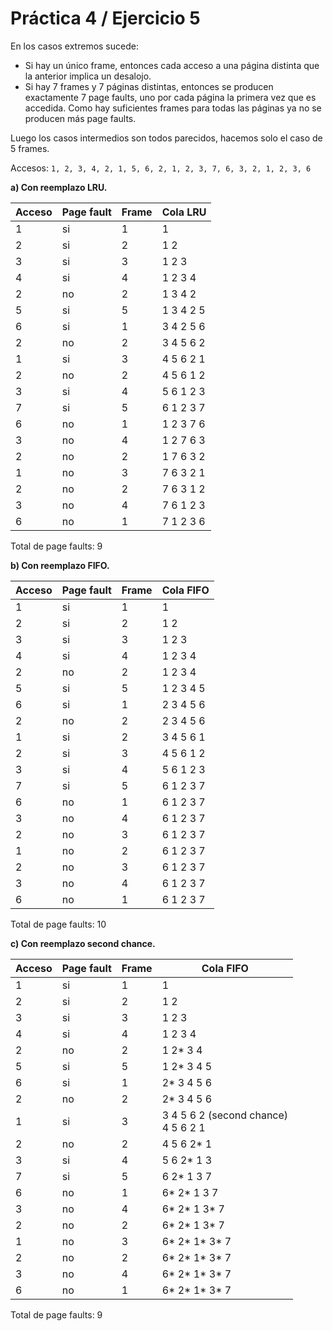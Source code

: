 # Práctica 4 / Ejercicio 5

En los casos extremos sucede:
- Si hay un único frame, entonces cada acceso a una página distinta que la anterior implica un desalojo.
- Si hay 7 frames y 7 páginas distintas, entonces se producen exactamente 7 page faults, uno por cada página la primera vez que es accedida. Como hay suficientes frames para todas las páginas ya no se producen más page faults.

Luego los casos intermedios son todos parecidos, hacemos solo el caso de 5 frames.

Accesos: `1, 2, 3, 4, 2, 1, 5, 6, 2, 1, 2, 3, 7, 6, 3, 2, 1, 2, 3, 6`

**a) Con reemplazo LRU.**

| Acceso | Page fault | Frame | Cola LRU  |
|--------|------------|-------|-----------|
| 1      | si         | 1     | 1         |
| 2      | si         | 2     | 1 2       |
| 3      | si         | 3     | 1 2 3     |
| 4      | si         | 4     | 1 2 3 4   |
| 2      | no         | 2     | 1 3 4 2   |
| 5      | si         | 5     | 1 3 4 2 5 |
| 6      | si         | 1     | 3 4 2 5 6 |
| 2      | no         | 2     | 3 4 5 6 2 |
| 1      | si         | 3     | 4 5 6 2 1 |
| 2      | no         | 2     | 4 5 6 1 2 |
| 3      | si         | 4     | 5 6 1 2 3 |
| 7      | si         | 5     | 6 1 2 3 7 |
| 6      | no         | 1     | 1 2 3 7 6 |
| 3      | no         | 4     | 1 2 7 6 3 |
| 2      | no         | 2     | 1 7 6 3 2 |
| 1      | no         | 3     | 7 6 3 2 1 |
| 2      | no         | 2     | 7 6 3 1 2 |
| 3      | no         | 4     | 7 6 1 2 3 |
| 6      | no         | 1     | 7 1 2 3 6 |

Total de page faults: 9

**b) Con reemplazo FIFO.**

| Acceso | Page fault | Frame | Cola FIFO |
|--------|------------|-------|-----------|
| 1      | si         | 1     | 1         |
| 2      | si         | 2     | 1 2       |
| 3      | si         | 3     | 1 2 3     |
| 4      | si         | 4     | 1 2 3 4   |
| 2      | no         | 2     | 1 2 3 4   |
| 5      | si         | 5     | 1 2 3 4 5 |
| 6      | si         | 1     | 2 3 4 5 6 |
| 2      | no         | 2     | 2 3 4 5 6 |
| 1      | si         | 2     | 3 4 5 6 1 |
| 2      | si         | 3     | 4 5 6 1 2 |
| 3      | si         | 4     | 5 6 1 2 3 |
| 7      | si         | 5     | 6 1 2 3 7 |
| 6      | no         | 1     | 6 1 2 3 7 |
| 3      | no         | 4     | 6 1 2 3 7 |
| 2      | no         | 3     | 6 1 2 3 7 |
| 1      | no         | 2     | 6 1 2 3 7 |
| 2      | no         | 3     | 6 1 2 3 7 |
| 3      | no         | 4     | 6 1 2 3 7 |
| 6      | no         | 1     | 6 1 2 3 7 |

Total de page faults: 10

**c) Con reemplazo second chance.**

| Acceso | Page fault | Frame | Cola FIFO     |
|--------|------------|-------|---------------|
| 1      | si         | 1     | 1             |
| 2      | si         | 2     | 1 2           |
| 3      | si         | 3     | 1 2 3         |
| 4      | si         | 4     | 1 2 3 4       |
| 2      | no         | 2     | 1 2* 3 4      |
| 5      | si         | 5     | 1 2* 3 4 5    |
| 6      | si         | 1     | 2* 3 4 5 6    |
| 2      | no         | 2     | 2* 3 4 5 6    |
| 1      | si         | 3     | 3 4 5 6 2 (second chance) <br> 4 5 6 2 1 |
| 2      | no         | 2     | 4 5 6 2* 1    |
| 3      | si         | 4     | 5 6 2* 1 3    |
| 7      | si         | 5     | 6 2* 1 3 7    |
| 6      | no         | 1     | 6* 2* 1 3 7   |
| 3      | no         | 4     | 6* 2* 1 3* 7  |
| 2      | no         | 2     | 6* 2* 1 3* 7  |
| 1      | no         | 3     | 6* 2* 1* 3* 7 |
| 2      | no         | 2     | 6* 2* 1* 3* 7 |
| 3      | no         | 4     | 6* 2* 1* 3* 7 |
| 6      | no         | 1     | 6* 2* 1* 3* 7 |

Total de page faults: 9
